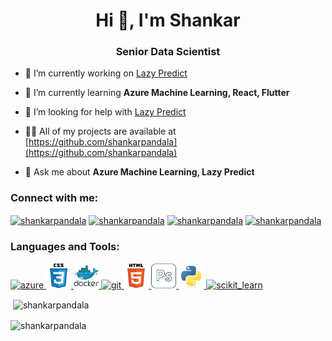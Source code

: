 <h1 align="center">Hi 👋, I'm Shankar</h1>
<h3 align="center">Senior Data Scientist</h3>

- 🔭 I’m currently working on [Lazy Predict](https://github.com/shankarpandala/lazypredict)

- 🌱 I’m currently learning **Azure Machine Learning, React, Flutter**

- 🤝 I’m looking for help with [Lazy Predict](https://github.com/shankarpandala/lazypredict)

- 👨‍💻 All of my projects are available at [https://github.com/shankarpandala](https://github.com/shankarpandala)

- 💬 Ask me about **Azure Machine Learning, Lazy Predict**

<h3 align="left">Connect with me:</h3>
<p align="left">
<a href="https://linkedin.com/in/shankarpandala" target="blank"><img align="center" src="https://cdn.jsdelivr.net/npm/simple-icons@3.0.1/icons/linkedin.svg" alt="shankarpandala" height="30" width="40" /></a>
<a href="https://stackoverflow.com/users/shankarpandala" target="blank"><img align="center" src="https://cdn.jsdelivr.net/npm/simple-icons@3.0.1/icons/stackoverflow.svg" alt="shankarpandala" height="30" width="40" /></a>
<a href="https://kaggle.com/shankarpandala" target="blank"><img align="center" src="https://cdn.jsdelivr.net/npm/simple-icons@3.0.1/icons/kaggle.svg" alt="shankarpandala" height="30" width="40" /></a>
<a href="https://instagram.com/shankarpandala" target="blank"><img align="center" src="https://cdn.jsdelivr.net/npm/simple-icons@3.0.1/icons/instagram.svg" alt="shankarpandala" height="30" width="40" /></a>
</p>

<h3 align="left">Languages and Tools:</h3>
<p align="left"> <a href="https://azure.microsoft.com/en-in/" target="_blank"> <img src="https://www.vectorlogo.zone/logos/microsoft_azure/microsoft_azure-icon.svg" alt="azure" width="40" height="40"/> </a> <a href="https://www.w3schools.com/css/" target="_blank"> <img src="https://raw.githubusercontent.com/devicons/devicon/master/icons/css3/css3-original-wordmark.svg" alt="css3" width="40" height="40"/> </a> <a href="https://www.docker.com/" target="_blank"> <img src="https://raw.githubusercontent.com/devicons/devicon/master/icons/docker/docker-original-wordmark.svg" alt="docker" width="40" height="40"/> </a> <a href="https://git-scm.com/" target="_blank"> <img src="https://www.vectorlogo.zone/logos/git-scm/git-scm-icon.svg" alt="git" width="40" height="40"/> </a> <a href="https://www.w3.org/html/" target="_blank"> <img src="https://raw.githubusercontent.com/devicons/devicon/master/icons/html5/html5-original-wordmark.svg" alt="html5" width="40" height="40"/> </a> <a href="https://www.photoshop.com/en" target="_blank"> <img src="https://raw.githubusercontent.com/devicons/devicon/master/icons/photoshop/photoshop-line.svg" alt="photoshop" width="40" height="40"/> </a> <a href="https://www.python.org" target="_blank"> <img src="https://raw.githubusercontent.com/devicons/devicon/master/icons/python/python-original.svg" alt="python" width="40" height="40"/> </a> <a href="https://scikit-learn.org/" target="_blank"> <img src="https://upload.wikimedia.org/wikipedia/commons/0/05/Scikit_learn_logo_small.svg" alt="scikit_learn" width="40" height="40"/> </a> </p>

<p>&nbsp;<img align="center" src="https://github-readme-stats.vercel.app/api?username=shankarpandala&show_icons=true&locale=en" alt="shankarpandala" /></p>

<p><img align="center" src="https://github-readme-streak-stats.herokuapp.com/?user=shankarpandala&" alt="shankarpandala" /></p>
